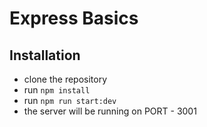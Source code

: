 # Express Basics

## Installation

- clone the repository
- run `npm install`
- run `npm run start:dev`
- the server will be running on PORT - 3001
